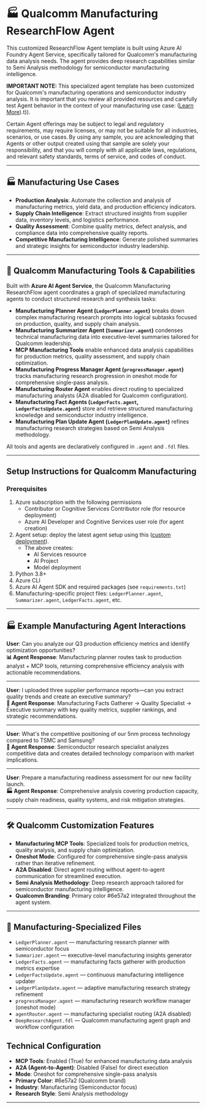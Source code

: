 # 🏭 Qualcomm Manufacturing ResearchFlow Agent

This customized ResearchFlow Agent template is built using Azure AI Foundry Agent Service, specifically tailored for Qualcomm's manufacturing data analysis needs. The agent provides deep research capabilities similar to Semi Analysis methodology for semiconductor manufacturing intelligence.

**IMPORTANT NOTE:** This specialized agent template has been customized for Qualcomm's manufacturing operations and semiconductor industry analysis. It is important that you review all provided resources and carefully test Agent behavior in the context of your manufacturing use case: ([Learn More](https://learn.microsoft.com/en-us/legal/cognitive-services/agents/transparency-note?context=%2Fazure%2Fai-services%2Fagents%2Fcontext%2Fcontext)).t)). 

Certain Agent offerings may be subject to legal and regulatory requirements, may require licenses, or may not be suitable for all industries, scenarios, or use cases. By using any sample, you are acknowledging that Agents or other output created using that sample are solely your responsibility, and that you will comply with all applicable laws, regulations, and relevant safety standards, terms of service, and codes of conduct.  

---

## 🏭 Manufacturing Use Cases

- **Production Analysis**: Automate the collection and analysis of manufacturing metrics, yield data, and production efficiency indicators.
- **Supply Chain Intelligence**: Extract structured insights from supplier data, inventory levels, and logistics performance.
- **Quality Assessment**: Combine quality metrics, defect analysis, and compliance data into comprehensive quality reports.
- **Competitive Manufacturing Intelligence**: Generate polished summaries and strategic insights for semiconductor industry leadership.

---

## 🧩 Qualcomm Manufacturing Tools & Capabilities

Built with **Azure AI Agent Service**, the Qualcomm Manufacturing ResearchFlow agent coordinates a graph of specialized manufacturing agents to conduct structured research and synthesis tasks:

- **Manufacturing Planner Agent (`LedgerPlanner.agent`)** breaks down complex manufacturing research prompts into logical subtasks focused on production, quality, and supply chain analysis.
- **Manufacturing Summarizer Agent (`Summarizer.agent`)** condenses technical manufacturing data into executive-level summaries tailored for Qualcomm leadership.
- **MCP Manufacturing Tools** enable enhanced data analysis capabilities for production metrics, quality assessment, and supply chain optimization.
- **Manufacturing Progress Manager Agent (`progressManager.agent`)** tracks manufacturing research progression in oneshot mode for comprehensive single-pass analysis.
- **Manufacturing Router Agent** enables direct routing to specialized manufacturing analysts (A2A disabled for Qualcomm configuration).
- **Manufacturing Fact Agents (`LedgerFacts.agent`, `LedgerFactsUpdate.agent`)** store and retrieve structured manufacturing knowledge and semiconductor industry intelligence.
- **Manufacturing Plan Update Agent (`LedgerPlanUpdate.agent`)** refines manufacturing research strategies based on Semi Analysis methodology.

All tools and agents are declaratively configured in `.agent` and `.fdl` files.

---

## Setup Instructions for Qualcomm Manufacturing

### Prerequisites

1. Azure subscription with the following permissions
   - Contributor or Cognitive Services Contributor role (for resource deployment)
   - Azure AI Developer and Cognitive Services user role (for agent creation)
2. Agent setup: deploy the latest agent setup using this ([custom deployment](https://www.aka.ms/basic-agent-deployment)).
   - The above creates:
      - AI Services resource
      - AI Project
      - Model deployment
3. Python 3.8+
4. Azure CLI
5. Azure AI Agent SDK and required packages (see `requirements.txt`)
6. Manufacturing-specific project files: `LedgerPlanner.agent`, `Summarizer.agent`, `LedgerFacts.agent`, etc.

---

## 🏭 Example Manufacturing Agent Interactions

**User**: Can you analyze our Q3 production efficiency metrics and identify optimization opportunities?  
**📊 Agent Response**: Manufacturing planner routes task to production analyst + MCP tools, returning comprehensive efficiency analysis with actionable recommendations.

---

**User**: I uploaded three supplier performance reports—can you extract quality trends and create an executive summary?  
**📄 Agent Response**: Manufacturing Facts Gatherer → Quality Specialist → Executive summary with key quality metrics, supplier rankings, and strategic recommendations.

---

**User**: What's the competitive positioning of our 5nm process technology compared to TSMC and Samsung?  
**🔬 Agent Response**: Semiconductor research specialist analyzes competitive data and creates detailed technology comparison with market implications.

---

**User**: Prepare a manufacturing readiness assessment for our new facility launch.  
**🏭 Agent Response**: Comprehensive analysis covering production capacity, supply chain readiness, quality systems, and risk mitigation strategies.

---

## 🛠 Qualcomm Customization Features

- **Manufacturing MCP Tools**: Specialized tools for production metrics, quality analysis, and supply chain optimization.
- **Oneshot Mode**: Configured for comprehensive single-pass analysis rather than iterative refinement.
- **A2A Disabled**: Direct agent routing without agent-to-agent communication for streamlined execution.
- **Semi Analysis Methodology**: Deep research approach tailored for semiconductor manufacturing intelligence.
- **Qualcomm Branding**: Primary color #6e57a2 integrated throughout the agent system.

---

## 📁 Manufacturing-Specialized Files

- `LedgerPlanner.agent` — manufacturing research planner with semiconductor focus
- `Summarizer.agent` — executive-level manufacturing insights generator
- `LedgerFacts.agent` — manufacturing facts gatherer with production metrics expertise
- `LedgerFactsUpdate.agent` — continuous manufacturing intelligence updater
- `LedgerPlanUpdate.agent` — adaptive manufacturing research strategy refinement
- `progressManager.agent` — manufacturing research workflow manager (oneshot mode)
- `agentRouter.agent` — manufacturing specialist routing (A2A disabled)
- `DeepResearchAgent.fdl` — Qualcomm manufacturing agent graph and workflow configuration

## Technical Configuration

- **MCP Tools**: Enabled (True) for enhanced manufacturing data analysis
- **A2A (Agent-to-Agent)**: Disabled (False) for direct execution
- **Mode**: Oneshot for comprehensive single-pass analysis
- **Primary Color**: #6e57a2 (Qualcomm brand)
- **Industry**: Manufacturing (Semiconductor focus)
- **Research Style**: Semi Analysis methodology

---


